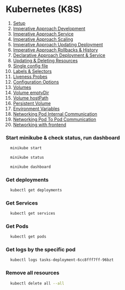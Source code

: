 # Kubernetes (K8S)

1. [Setup](01_setup/README.md)
2. [Imperative Approach Development](02_imperative_approach_deployment/README.md)
3. [Imperative Approach Service](03_imperative_approach_services/README.md)
4. [Imperative Approach Scaling](04_imperative_approach_scaling/README.md)
5. [Imperative Approach Updating Deployment](05_imperative_updating_deployment/README.md)
6. [Imperative Approach Rollbacks & History](06_imperative_rollbacks_history/README.md)
7. [Declarative Approach Deployment & Service](07_declarative_approach_deployment_&_service/README.md)
8. [Updating & Deleting Resources](08_updating_deleting_resources/README.md)
9. [Single config file](09_single_config_file/README.md)
10. [Labels & Selectors](10_labels_&_selectors/README.md)
11. [Liveness Probes](11_liveness_probes/README.md)
12. [Configuration Options](12_configuration_options/README.md)
13. [Volumes](13_volumes/README.md)
14. [Volume emptyDir](14_volume_emptyDir/README.md)
15. [Volume hostPath](15_volume_hostPath/README.md)
16. [Persistent Volume](16_persistent_volume/README.md)
17. [Environment Variables](17_environment_variables/README.md)
18. [Networking Pod Internal Communication](18_networking_pod_internal_communication/README.md)
19. [Networking Pod To Pod Communication](19_networking_pod_to_pod_communication/README.md)
20. [Networking with frontend](20_networking_frontend/README.md)

### Start minikube & check status, run dashboard
```bash
  minikube start
  
  minikube status
  
  minikube dashboard
```

### Get deployments
```bash
  kubectl get deployments
```
### Get Services
```bash
  kubectl get services
```
### Get Pods
```bash
  kubectl get pods
```
### Get logs by the specific pod
```bash
  kubectl logs tasks-deployment-6cc8fff7ff-96bzt
```

### Remove all resources
```bash
  kubectl delete all --all
```
